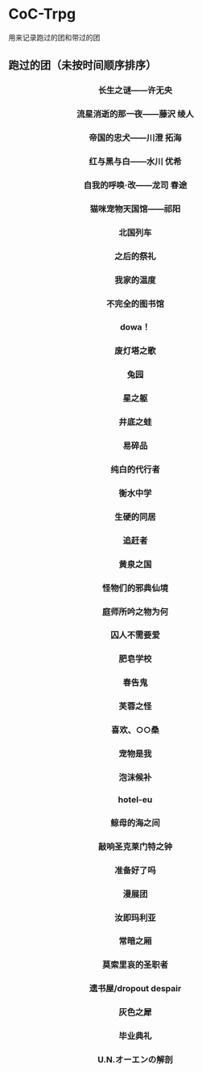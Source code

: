 # CoC-Trpg

用来记录跑过的团和带过的团

## 跑过的团（未按时间顺序排序）
<div align="center">
  
### 长生之谜——许无央
### 流星消逝的那一夜——藤沢 绫人
### 帝国的忠犬——川澄 拓海
### 红与黑与白——水川 优希
### 自我的呼唤·改——龙司 春途
### 猫咪宠物天国馆——祁阳
### 北国列车
### 之后的祭礼
### 我家的温度
### 不完全的图书馆
### dowa！
### 废灯塔之歌
### 兔园
### 星之躯
### 井底之蛙
### 易碎品
### 纯白的代行者
### 衡水中学
### 生硬的同居
### 追赶者
### 黄泉之国
### 怪物们的邪典仙境
### 庭师所吟之物为何
### 囚人不需要爱
### 肥皂学校
### 春告鬼
### 芙蓉之怪
### 喜欢、○○桑
### 宠物是我
### 泡沫候补
### hotel-eu
### 鲸母的海之间
### 敲响圣克莱门特之钟
### 准备好了吗
### 漫展团
### 汝即玛利亚
### 常暗之厢
### 莫索里哀的圣职者
### 遗书屋/dropout despair
### 灰色之犀
### 毕业典礼
### U.N.オーエンの解剖
</div>
